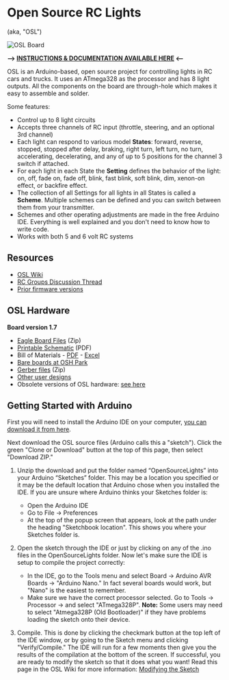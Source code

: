 # Open Source RC Lights
(aka, "OSL")

![OSL Board](http://openpanzer.org/images/osl/OSL_gh.jpg "Assembled OSL Board")

**--> [INSTRUCTIONS & DOCUMENTATION AVAILABLE HERE](http://openpanzer.org/wiki/doku.php?id=wiki:otherprojects:osl) <--**

OSL is an Arduino-based, open source project for controlling lights in RC cars and trucks. It uses an ATmega328 as the processor and has 8 light outputs. All the components on the board are through-hole which makes it easy to assemble and solder. 
 
Some features: 
  * Control up to 8 light circuits
  * Accepts three channels of RC input (throttle, steering, and an optional 3rd channel)
  * Each light can respond to various model **States**: forward, reverse, stopped, stopped after delay, braking, right turn, left turn, no turn, accelerating, decelerating, and any of up to 5 positions for the channel 3 switch if attached. 
  * For each light in each State the **Setting** defines the behavior of the light: on, off, fade on, fade off, blink, fast blink, soft blink, dim, xenon-on effect, or backfire effect.
  * The collection of all Settings for all lights in all States is called a **Scheme**. Multiple schemes can be defined and you can switch between them from your transmitter.
  * Schemes and other operating adjustments are made in the free Arduino IDE. Everything is well explained and you don't need to know how to write code.
  * Works with both 5 and 6 volt RC systems


## Resources  
  * [OSL Wiki](http://openpanzer.org/wiki/doku.php?id=wiki:otherprojects:osl)
  * [RC Groups Discussion Thread](http://www.rcgroups.com/forums/showthread.php?t=1539753)
  * [Prior firmware versions](http://www.openpanzer.org/forum/index.php?page=priorosl)

## OSL Hardware
**Board version 1.7**
  * [Eagle Board Files](http://www.openpanzer.org/downloads/osl/eagle/OpenSourceLights_v17_Eagle.zip) (Zip)
  * [Printable Schematic](http://www.openpanzer.org/downloads/osl/eagle/OpenSourceLights_v17_Schematic.pdf) (PDF)
  * Bill of Materials - [PDF](http://www.openpanzer.org/downloads/osl/bom/OpenSourceLights_BOM.pdf) - [Excel](http://www.openpanzer.org/downloads/osl/bom/OpenSourceLights_BOM.xls)
  * [Bare boards at OSH Park](https://oshpark.com/shared_projects/kmCzNipk)
  * [Gerber files](http://www.openpanzer.org/downloads/osl/eagle/OpenSourceLights_v17_Gerbers.zip) (Zip)
  * [Other user designs](http://www.openpanzer.org/forum/index.php?page=osl_other)
  * Obsolete versions of OSL hardware: [see here](http://www.openpanzer.org/forum/index.php?page=old_osl)


## Getting Started with Arduino
First you will need to install the Arduino IDE on your computer, [you can download it from here](https://www.arduino.cc/en/software).

Next download the OSL source files (Arduino calls this a "sketch"). Click the green "Clone or Download" button at the top of this page, then select "Download ZIP." 

1. Unzip the download and put the folder named “OpenSourceLights” into your Arduino “Sketches” folder. This may be a location you specified or it may be the default location that Arduino chose when you installed the IDE. If you are unsure where Arduino thinks your Sketches folder is:
   - Open the Arduino IDE
   - Go to File -> Preferences
   - At the top of the popup screen that appears, look at the path under the heading "Sketchbook location". This shows you where your Sketches folder is. 

2. Open the sketch through the IDE or just by clicking on any of the .ino files in the OpenSourceLights folder. Now let's make sure the IDE is setup to compile the project correctly:
   - In the IDE, go to the Tools menu and select Board -> Arduino AVR Boards -> "Arduino Nano." In fact several boards would work, but "Nano" is the easiest to remember.
   - Make sure we have the correct processor selected. Go to Tools -> Processor -> and select "ATmega328P". **Note:** Some users may need to select "Atmega328P (Old Bootloader)" if they have problems loading the sketch onto their device.

3. Compile. This is done by clicking the checkmark button at the top left of the IDE window, or by going to the Sketch menu and clicking "Verify/Compile." The IDE will run for a few moments then give you the results of the compilation at the bottom of the screen. If successful, you are ready to modify the sketch so that it does what you want! Read this page in the OSL Wiki for more information: [Modifying the Sketch](http://openpanzer.org/wiki/doku.php?id=wiki:otherprojects:osl:sketch)
